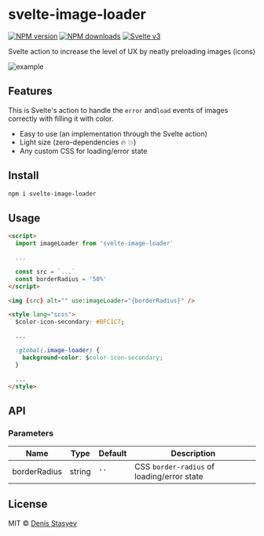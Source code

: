 # svelte-image-loader

[![NPM version](https://img.shields.io/npm/v/svelte-image-loader.svg?style=flat)](https://www.npmjs.com/package/svelte-image-loader) [![NPM downloads](https://img.shields.io/npm/dm/svelte-image-loader.svg?style=flat)](https://www.npmjs.com/package/svelte-image-loader) [![Svelte v3](https://img.shields.io/badge/svelte-v3-blueviolet.svg)](https://svelte.dev)

Svelte action to increase the level of UX by neatly preloading images (icons)

![example](https://user-images.githubusercontent.com/25938785/90069131-846ea580-dcfa-11ea-9ff5-0844e65af73f.gif)

## Features

This is Svelte's action to handle the `error` and`load` events of images correctly with filling it with color.

- Easy to use (an implementation through the Svelte action)
- Light size (zero-dependencies :fire: :boom:)
- Any custom CSS for loading/error state

## Install

```bash
npm i svelte-image-loader
```

## Usage

```html
<script>
  import imageLoader from 'svelte-image-loader'

  ...

  const src = `...`
  const borderRadius = '50%'
</script>

<img {src} alt="" use:imageLoader="{borderRadius}" />

<style lang="scss">
  $color-icon-secondary: #BFC1C7;

  ...

  :global(.image-loader) {
  	background-color: $color-icon-secondary;
  }

  ...
</style>
```

## API

### Parameters

| Name         | Type   | Default | Description                                |
| ------------ | ------ | ------- | ------------------------------------------ |
| borderRadius | string | `''`    | CSS `border-radius` of loading/error state |

## License

MIT &copy; [Denis Stasyev](https://github.com/denisstasyev)
